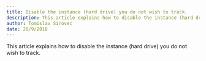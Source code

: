 ```yaml
---
title: Disable the instance (hard drive) you do not wish to track.
description: This article explains how to disable the instance (hard drive) you do not wish to track.
author: Tomislav Sirovec
date: 28/9/2018
--- 
```


This article explains how to disable the instance (hard drive) you do not wish to track.


